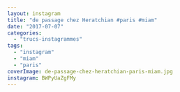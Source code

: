 ```yaml
---
layout: instagram
title: "de passage chez Heratchian #paris #miam"
date: "2017-07-07"
categories: 
  - "trucs-instagrammes"
tags: 
  - "instagram"
  - "miam"
  - "paris"
coverImage: de-passage-chez-heratchian-paris-miam.jpg
instagram: BWPyUaZgFMy
---
```

